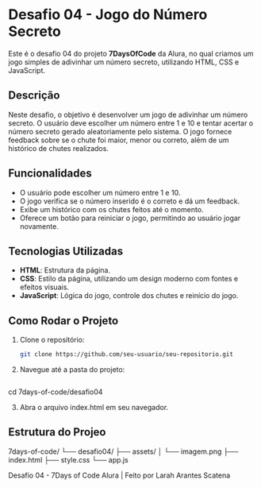 # Desafio 04 - Jogo do Número Secreto

Este é o desafio 04 do projeto **7DaysOfCode** da Alura, no qual criamos um jogo simples de adivinhar um número secreto, utilizando HTML, CSS e JavaScript.

## Descrição

Neste desafio, o objetivo é desenvolver um jogo de adivinhar um número secreto. O usuário deve escolher um número entre 1 e 10 e tentar acertar o número secreto gerado aleatoriamente pelo sistema. O jogo fornece feedback sobre se o chute foi maior, menor ou correto, além de um histórico de chutes realizados.

## Funcionalidades

- O usuário pode escolher um número entre 1 e 10.
- O jogo verifica se o número inserido é o correto e dá um feedback.
- Exibe um histórico com os chutes feitos até o momento.
- Oferece um botão para reiniciar o jogo, permitindo ao usuário jogar novamente.

## Tecnologias Utilizadas

- **HTML**: Estrutura da página.
- **CSS**: Estilo da página, utilizando um design moderno com fontes e efeitos visuais.
- **JavaScript**: Lógica do jogo, controle dos chutes e reinício do jogo.

## Como Rodar o Projeto

1. Clone o repositório:
   ```bash
   git clone https://github.com/seu-usuario/seu-repositorio.git

2. Navegue até a pasta do projeto:
   ```bash
cd 7days-of-code/desafio04

3. Abra o arquivo index.html em seu navegador.

## Estrutura do Projeo

7days-of-code/
└── desafio04/
    ├── assets/
    │   └── imagem.png
    ├── index.html
    ├── style.css
    └── app.js



Desafio 04 - 7Days of Code Alura | Feito por Larah Arantes Scatena
